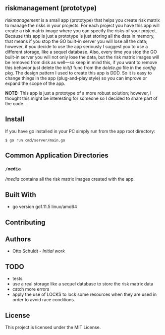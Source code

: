 ## riskmanagement (prototype)

*riskmanagement* is a small app (prototype) that helps you create risk matrix to manage the risks in your projects. 
For each project you have this app will create a risk matrix image where you can specify the risks of your 
project. Because this app is just a prototype is just storing all the data in memory, that means if you stop the 
GO built-in server you will lose all the data; however, if you decide to use the app seriously I suggest you to use a 
different storage, like a sequel database. Also, every time you stop the GO built-in server you will not only lose the 
data, but the risk matrix images will be removed from disk as well—so keep in mind this, if you want to remove this 
behavior just delete the *init()* func from the *delete.go* file in the *config* pkg. The design pattern I used to 
create this app is DDD. So it is easy to change things in the app (plug-and-play style) so you can improve or expand the
scope of the app. 

**NOTE:**
This app is just a prototype of a more robust solution; however, I thought this might be interesting for someone so 
I decided to share part of the code.   

## Install
If you have go installed in your PC simply run from the app root directory:
```
$ go run cmd/server/main.go 
```

## Common Application Directories

### `/media`

*/media* contains all the risk matrix images created with the app.

## Built With

* go version go1.11.5 linux/amd64

## Contributing

## Authors 
* Otto Schuldt - *Initial work*

## TODO

* tests
* use a real storage like a sequel database to store the risk matrix data
* catch more errors 
* apply the use of LOCKS to lock some resources when they are used in order to avoid race conditions.

## License

This project is licensed under the MIT License.
